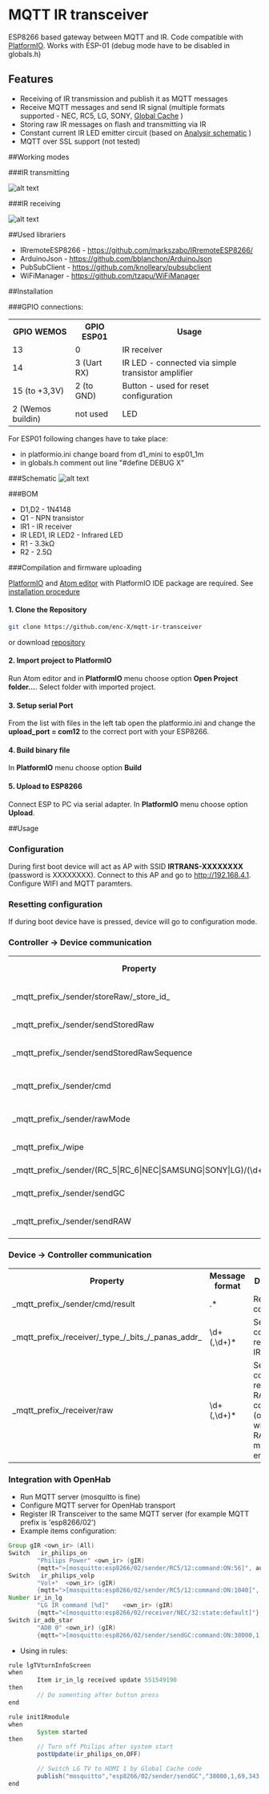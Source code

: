 # MQTT IR transceiver

ESP8266 based gateway between MQTT and IR. Code compatible with [PlatformIO](http://platformio.org/). Works with ESP-01 (debug mode have to be disabled in globals.h)

## Features

* Receiving of IR transmission and publish it as MQTT messages
* Receive MQTT messages and send IR signal (multiple formats supported - NEC, RC5, LG, SONY, [Global Cache](https://irdb.globalcache.com/Home/Database) )
* Storing raw IR messages on flash and transmitting via IR  
* Constant current IR LED emitter circuit (based on [Analysir schematic](https://www.analysir.com/blog/2013/11/22/constant-current-infrared-led-circuit/) )
* MQTT over SSL support (not tested)

##Working modes

###IR transmitting

![alt text](docs/ir-mode-sender.png "IR transmitting mode")

###IR receiving

![alt text](docs/ir-mode-receiver.png "IR receiving mode")

##Used librariers

* IRremoteESP8266 - https://github.com/markszabo/IRremoteESP8266/
* ArduinoJson - https://github.com/bblanchon/ArduinoJson
* PubSubClient - https://github.com/knolleary/pubsubclient
* WiFiManager - https://github.com/tzapu/WiFiManager

##Installation

###GPIO connections:
<table>
  <tr>
  <th>GPIO WEMOS</th>
  <th>GPIO ESP01</th>
  <th>Usage</th>
  </tr>
  <tr>
  <td>13</td>
  <td>0</td>
  <td>IR receiver</td>
  </tr>
  <tr>
  <td>14</td>
  <td>3 (Uart RX)</td>
  <td>IR LED - connected via simple transistor amplifier</td>
  </tr>
  <tr>
  <td>15 (to +3,3V)</td>
  <td>2 (to GND)</td>
  <td>Button - used for reset configuration</td>
  </tr>
  <tr>
  <td>2 (Wemos buildin)</td>
  <td>not used</td>
  <td>LED</td>
  </tr>
</table>

For ESP01 following changes have to take place:
* in platformio.ini change board from d1_mini to esp01_1m
* in globals.h comment out line "#define DEBUG X" 

###Schematic
![alt text](docs/ir-transceiver_schematic.png "Basic schematic")

###BOM

* D1,D2 - 1N4148
* Q1 - NPN transistor
* IR1 - IR receiver
* IR LED1, IR LED2 - Infrared LED
* R1 - 3.3kΩ
* R2 - 2.5Ω

###Compilation and firmware uploading

[PlatformIO](http://platformio.org/) and [Atom editor](https://atom.io/) with PlatformIO IDE package are required. See [installation procedure](http://docs.platformio.org/en/stable/ide/atom.html#installation)

#### 1. Clone the Repository

``` bash
git clone https://github.com/enc-X/mqtt-ir-transceiver
```

or download  [repository](https://github.com/enc-X/mqtt-ir-transceiver/archive/master.zip)

#### 2. Import project to PlatformIO

Run Atom editor and in **PlatformIO** menu choose option **Open Project folder...**. Select folder with imported project.

#### 3. Setup serial Port
From the list with files in the left tab open the platformio.ini and change the **upload_port = com12** to the correct port with your ESP8266.

#### 4. Build binary file

In **PlatformIO** menu choose option **Build**

#### 5. Upload to ESP8266

Connect ESP to PC via serial adapter. In **PlatformIO** menu choose option **Upload**.

##Usage

### Configuration

During first boot device will act as AP with SSID **IRTRANS-XXXXXXXX** (password is XXXXXXXX). Connect to this AP and go to http://192.168.4.1. Configure WIFI and MQTT paramters.

### Resetting configuration

If during boot device have is pressed, device will go to configuration mode.

### Controller → Device communication
<table>
  <tr>
    <th>Property</th>
    <th>Message format</th>
    <th>Description</th>
    <th>Example</th>
  </tr>
  <tr>
    <td>_mqtt_prefix_/sender/storeRaw/_store_id_</td>
    <td>\d+(,\d+)</td>
    <td>store raw codes sequence in slot no. _store_id_, last number is frequency in kHz</td>
    <td>Topic: "_mqtt_prefix_/sender/storeRaw/10" <br/> Message: "11,43,54,65,32" <br/> 32 - is frequency in kHz</td>
  </tr>
  <tr>
    <td>_mqtt_prefix_/sender/sendStoredRaw</td>
    <td>\d+</td>
    <td>Transmit via IR RAW code from provided slot</td>
    <td>Topic: "_mqtt_prefix_/sender/sendStoredRaw" <br/> Message: "1"</td>
  </tr>
  <tr>
    <td>_mqtt_prefix_/sender/sendStoredRawSequence</td>
    <td>\d+(,\d+)*</td>
    <td>Transmit via IR sequence of RAW codes from provided slots</td>
    <td>Topic: "_mqtt_prefix_/sender/sendStoredRawSequence" <br/> Message: "1,2,3"</td>
  </tr>
  <tr>
    <td>_mqtt_prefix_/sender/cmd</td>
    <td>(ls|sysinfo)</td>
    <td>Execute on device command, replay in topic _mqtt_prefix_/sender/cmd/result</td>
    <td>Topic: "_mqtt_prefix_/sender/cmd"<br/> Message: "sysinfo"</td>
  </tr>
  <tr>
    <td>_mqtt_prefix_/sender/rawMode</td>
    <td>(1|ON|true|.*)</td>
    <td>Turn on/off reporting to controller received by device IR raw codes</td>
    <td>Topic: "_mqtt_prefix_/sender/rawMode"<br/>Message: "1"</td>
  </tr>
  <tr>
    <td>_mqtt_prefix_/wipe</td>
    <td>.*</td>
    <td>Wipe configuration for next boot</td>
    <td>Topic: "_mqtt_prefix_/wipe"<br/>Message: "1"</td>
  </tr>
  <tr>    
    <td>_mqtt_prefix_/sender/(RC_5|RC_6|NEC|SAMSUNG|SONY|LG)/(\d+)</td>
    <td>\d+</td>
    <td>Send IR signal based on type</td>
    <td>Topic: "esp8266/02sender/RC_5/12"<br/>Message: "3294"</td>
  </tr>
  <tr>  
    <td>_mqtt_prefix_/sender/sendGC</td>
    <td>\d+(,\d+)</td>
    <td>Send Global Cache code</td>
    <td>Topic: "_mqtt_prefix_/sender/sendGC" <br/> Message: "32000,43,54,65,32,...."</td>
  </tr>
  <tr>  
    <td>_mqtt_prefix_/sender/sendRAW</td>
    <td>\d+(,\d+)</td>
    <td>Send RAW code with given frequency</td>
    <td>Topic: "_mqtt_prefix_/sender/sendRAW" <br/> Message: "9000,4550,550,600,600,600,...,32" <br/>32 is frequency in kHz</td>
  </tr>
</table>


### Device → Controller communication

<table>
  <tr>
    <th>Property</th>
    <th>Message format</th>
    <th>Direction</th>
    <th>Example</th>
  </tr>
    <tr>
    <td>_mqtt_prefix_/sender/cmd/result</td>
    <td>.*</td>
    <td>Result of command</td>
    <td></td>
  </tr>
  <tr>
    <td>_mqtt_prefix_/receiver/_type_/_bits_/_panas_addr_</td>
    <td>\d+(,\d+)*</td>
    <td>Send to controller received IR code</td>
    <td>Topic: "_mqtt_prefix_/receiver/RC_5/12"<br/>Message: "3294"</td>
  </tr>
  <tr>
    <td>_mqtt_prefix_/receiver/raw</td>
    <td>\d+(,\d+)*</td>
    <td>Send to controller received RAW IR code (only when RAW mode is enabled)</td>
    <td>Topic: "_mqtt_prefix_/receiver/raw"<br/>Message: "9000,4550,550,600,600,600,..."</td>
  </tr>
</table>

### Integration with OpenHab

* Run MQTT server (mosquitto is fine)
* Configure MQTT server for OpenHab transport
* Register IR Transceiver to the same MQTT server (for example MQTT prefix is 'esp8266/02')
* Example items configuration:
```java
Group gIR <own_ir> (All)
Switch   ir_philips_on
        "Philips Power" <own_ir> (gIR)
        {mqtt=">[mosquitto:esp8266/02/sender/RC5/12:command:ON:56]", autoupdate="false"}
Switch   ir_philips_volp
        "Vol+"  <own_ir> (gIR)
        {mqtt=">[mosquitto:esp8266/02/sender/RC5/12:command:ON:1040]", autoupdate="false"}
Number ir_in_lg
        "LG IR command [%d]"    <own_ir> (gIR)
        {mqtt="<[mosquitto:esp8266/02/receiver/NEC/32:state:default]"}
Switch ir_adb_star
        "ADB 0" <own_ir) (gIR)
        {mqtt=">[mosquitto:esp8266/02/sender/sendGC:command:ON:38000,1,37,8,34,8,75,8,44,8,106,8,50,8,50,8,39,8,81,8,525,8,34,8,60,8,29,8,44,8,44,8,44,8,29,8,29,8,3058,8,34,8,75,8,44,8,106,8,50,8,50,8,39,8,81,8,525,8,34,8,101,8,70,8,44,8,44,8,44,8,29,8,29,8,3058]", autoupdate="false"}
```
* Using in rules:
```java
rule lgTVturnInfoScreen
when
        Item ir_in_lg received update 551549190
then
        // Do somenting after button press
end

rule initIRmodule
when
        System started
then
        // Turn off Philips after system start
        postUpdate(ir_philips_on,OFF)

        // Switch LG TV to HDMI 1 by Global Cache code
        publish("mosquitto","esp8266/02/sender/sendGC","38000,1,69,343,172,21,22,21,22,21,65,21,22,21,22,21,22,21,22,21,22,21,65,21,65,21,22,21,65,21,65,21,65,21,65,21,65,21,22,21,65,21,65,21,65,21,22,21,22,21,65,21,65,21,65,21,22,21,22,21,22,21,65,21,65,21,22,21,22,21,1673,343,86,21,3732")
end
```
